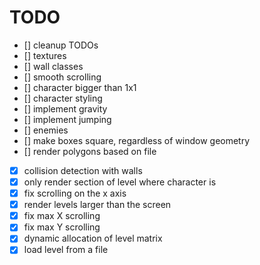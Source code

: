 # TODO #
- [] cleanup TODOs
- [] textures
- [] wall classes
- [] smooth scrolling
- [] character bigger than 1x1
- [] character styling
- [] implement gravity
- [] implement jumping
- [] enemies
- [] make boxes square, regardless of window geometry
- [] render polygons based on file
- [x] collision detection with walls
- [x] only render section of level where character is
- [x] fix scrolling on the x axis
- [x] render levels larger than the screen
- [x] fix max X scrolling
- [x] fix max Y scrolling
- [x] dynamic allocation of level matrix
- [x] load level from a file
